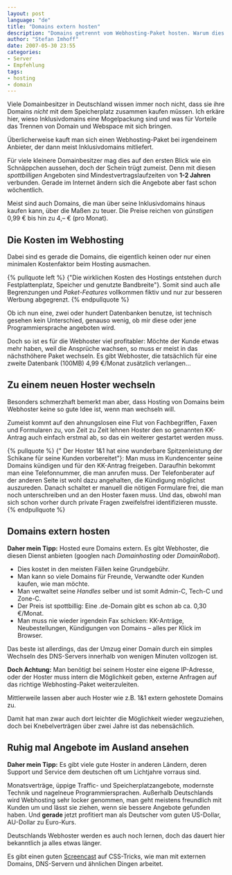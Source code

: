 ```yaml
---
layout: post
language: "de"
title: "Domains extern hosten"
description: "Domains getrennt vom Webhosting-Paket hosten. Warum dies eine gute Idee ist und was für Vorteile es bringt."
author: "Stefan Imhoff"
date: 2007-05-30 23:55
categories:
- Server
- Empfehlung
tags:
- hosting
- domain
---
```


Viele Domainbesitzer in Deutschland wissen immer noch nicht, dass sie ihre Domains _nicht_ mit dem Speicherplatz zusammen kaufen müssen. Ich erkäre hier, wieso Inklusivdomains eine Mogelpackung sind und was für Vorteile das Trennen von Domain und Webspace mit sich bringen.

Überlicherweise kauft man sich einen Webhosting-Paket bei irgendeinem Anbieter, der dann meist Inklusivdomains mitliefert.

Für viele kleinere Domainbesitzer mag dies auf den ersten Blick wie ein Schnäppchen aussehen, doch der Schein trügt zumeist. Denn mit diesen *spottbilligen* Angeboten sind Mindestvertragslaufzeiten von **1-2 Jahren** verbunden. Gerade im Internet ändern sich die Angebote aber fast schon wöchentlich.

Meist sind auch Domains, die man über seine Inklusivdomains hinaus kaufen kann, über die Maßen zu teuer. Die Preise reichen von *günstigen* 0,99 € bis hin zu 4,– € (pro Monat).

## Die Kosten im Webhosting

Dabei sind es gerade die Domains, die eigentlich keinen oder nur einen minimalen Kostenfaktor beim Hosting ausmachen.

{% pullquote left %}
{"Die wirklichen Kosten des Hostings entstehen durch Festplattenplatz, Speicher und genutzte Bandbreite"}. Somit sind auch alle Begrenzungen und *Paket-Features* vollkommen fiktiv und nur zur besseren Werbung abgegrenzt.
{% endpullquote %}

Ob ich nun eine, zwei oder hundert Datenbanken benutze, ist technisch gesehen kein Unterschied, genauso wenig, ob mir diese oder jene Programmiersprache angeboten wird.

Doch so ist es für die Webhoster viel profitabler: Möchte der Kunde etwas mehr haben, weil die Ansprüche wachsen, so muss er meist in das nächsthöhere Paket wechseln. Es gibt Webhoster, die tatsächlich für eine zweite Datenbank (100MB) 4,99 €/Monat zusätzlich verlangen…

## Zu einem neuen Hoster wechseln

Besonders schmerzhaft bemerkt man aber, dass Hosting von Domains beim Webhoster keine so gute Idee ist, wenn man wechseln will.

Zumeist kommt auf den ahnungslosen eine Flut von Fachbegriffen, Faxen und Formularen zu, von Zeit zu Zeit lehnen Hoster den so genannten KK-Antrag auch einfach erstmal ab, so das ein weiterer gestartet werden muss.

{% pullquote %}
{" Der Hoster 1&1 hat eine wunderbare Spitzenleistung der Schikane für seine Kunden vorbereitet"}: Man muss im Kundencenter seine Domains kündigen und für den KK-Antrag freigeben. Daraufhin bekommt man eine Telefonnummer, die man anrufen muss. Der Telefonberater auf der anderen Seite ist wohl dazu angehalten, die Kündigung möglichst auszureden. Danach schaltet er manuell die nötigen Formulare frei, die man noch unterschreiben und an den Hoster faxen muss. Und das, obwohl man sich schon vorher durch private Fragen zweifelsfrei identifizieren musste.
{% endpullquote %}

## Domains extern hosten

**Daher mein Tipp:** Hosted eure Domains extern. Es gibt Webhoster, die diesen Dienst anbieten (googlen nach *Domainhosting* oder *DomainRobot*).

* Dies kostet in den meisten Fällen keine Grundgebühr.
* Man kann so viele Domains für Freunde, Verwandte oder Kunden kaufen, wie man möchte.
* Man verwaltet seine *Handles* selber und ist somit Admin-C, Tech-C und Zone-C.
* Der Preis ist spottbillig: Eine .de-Domain gibt es schon ab ca. 0,30 €/Monat.
* Man muss nie wieder irgendein Fax schicken: KK-Anträge, Neubestellungen, Kündigungen von Domains – alles per Klick im Browser.

Das beste ist allerdings, das der Umzug einer Domain durch ein simples Wechseln des DNS-Servers innerhalb von wenigen Minuten vollzogen ist.

**Doch Achtung:** Man benötigt bei seinem Hoster eine eigene IP-Adresse, oder der Hoster muss intern die Möglichkeit geben, externe Anfragen auf das richtige Webhosting-Paket weiterzuleiten.

Mittlerweile lassen aber auch Hoster wie z.B. 1&1 extern gehostete Domains zu.

Damit hat man zwar auch dort leichter die Möglichkeit wieder wegzuziehen, doch bei Knebelverträgen über zwei Jahre ist das nebensächlich.

## Ruhig mal Angebote im Ausland ansehen

**Daher mein Tipp:** Es gibt viele gute Hoster in anderen Ländern, deren Support und Service dem deutschen oft um Lichtjahre vorraus sind.

Monatsverträge, üppige Traffic- und Speicherplatzangebote, modernste Technik und nagelneue Programmiersprachen. Außerhalb Deutschlands wird Webhosting sehr locker genommen, man geht meistens freundlich mit Kunden um und lässt sie ziehen, wenn sie bessere Angebote gefunden haben. Und **gerade** jetzt profitiert man als Deutscher vom guten US-Dollar, AU-Dollar zu Euro-Kurs.

Deutschlands Webhoster werden es auch noch lernen, doch das dauert hier bekanntlich ja alles etwas länger.

Es gibt einen guten [Screencast](http://css-tricks.com/video-screencasts/46-domains-dns-hosting-and-google-apps/) auf CSS-Tricks, wie man mit externen Domains, DNS-Servern und ähnlichen Dingen arbeitet.
